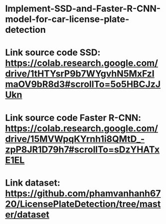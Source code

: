 # Implement-SSD-and-Faster-R-CNN-model-for-car-license-plate-detection

# Link source code SSD: https://colab.research.google.com/drive/1tHTYsrP9b7WYgvhN5MxFzImaOV9bR8d3#scrollTo=5o5HBCJzJUkn

# Link source code Faster R-CNN: https://colab.research.google.com/drive/15MVWpqKYrnh1i8QMtD_-zpP8JR1D79h7#scrollTo=sDzYHATxE1EL

# Link dataset: https://github.com/phamvanhanh6720/LicensePlateDetection/tree/master/dataset
